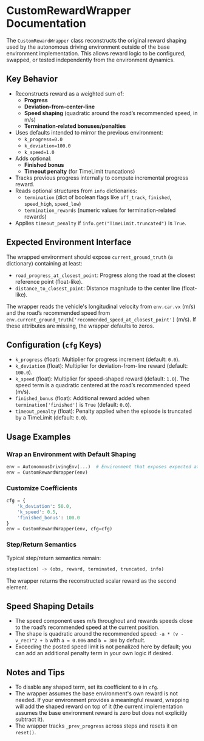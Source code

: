 # CustomRewardWrapper Documentation

The `CustomRewardWrapper` class reconstructs the original reward shaping used by the autonomous driving environment outside of the base environment implementation. This allows reward logic to be configured, swapped, or tested independently from the environment dynamics.

## Key Behavior

- Reconstructs reward as a weighted sum of:
  - **Progress**
  - **Deviation-from-center-line**
  - **Speed shaping** (quadratic around the road’s recommended speed, in m/s)
  - **Termination-related bonuses/penalties**
- Uses defaults intended to mirror the previous environment:
  - `k_progress=0.0`
  - `k_deviation=100.0`
  - `k_speed=1.0`
- Adds optional:
  - **Finished bonus**
  - **Timeout penalty** (for TimeLimit truncations)
- Tracks previous progress internally to compute incremental progress reward.
- Reads optional structures from `info` dictionaries:
  - `termination` (dict of boolean flags like `off_track`, `finished`, `speed_high`, `speed_low`)
  - `termination_rewards` (numeric values for termination-related rewards)
- Applies `timeout_penalty` if `info.get("TimeLimit.truncated")` is `True`.

## Expected Environment Interface

The wrapped environment should expose `current_ground_truth` (a dictionary) containing at least:

- `road_progress_at_closest_point`: Progress along the road at the closest reference point (float-like).
- `distance_to_closest_point`: Distance magnitude to the center line (float-like).

The wrapper reads the vehicle's longitudinal velocity from `env.car.vx` (m/s) and the road’s recommended speed from `env.current_ground_truth['recommended_speed_at_closest_point']` (m/s). If these attributes are missing, the wrapper defaults to zeros.

## Configuration (`cfg` Keys)

- `k_progress` (float): Multiplier for progress increment (default: `0.0`).
- `k_deviation` (float): Multiplier for deviation-from-line reward (default: `100.0`).
- `k_speed` (float): Multiplier for speed-shaped reward (default: `1.0`). The speed term is a quadratic centered at the road’s recommended speed (m/s).
- `finished_bonus` (float): Additional reward added when `termination['finished']` is `True` (default: `0.0`).
- `timeout_penalty` (float): Penalty applied when the episode is truncated by a TimeLimit (default: `0.0`).

## Usage Examples

### Wrap an Environment with Default Shaping
```python
env = AutonomousDrivingEnv(...)  # Environment that exposes expected attributes
env = CustomRewardWrapper(env)
```

### Customize Coefficients
```python
cfg = {
    'k_deviation': 50.0,
    'k_speed': 0.5,
    'finished_bonus': 100.0
}
env = CustomRewardWrapper(env, cfg=cfg)
```

### Step/Return Semantics
Typical step/return semantics remain:
```python
step(action) -> (obs, reward, terminated, truncated, info)
```
The wrapper returns the reconstructed scalar reward as the second element.

## Speed Shaping Details

- The speed component uses m/s throughout and rewards speeds close to the road’s recommended speed at the current position.
- The shape is quadratic around the recommended speed: `-a * (v - v_rec)^2 + b` with `a ≈ 0.006` and `b = 300` by default.
- Exceeding the posted speed limit is not penalized here by default; you can add an additional penalty term in your own logic if desired.

## Notes and Tips

- To disable any shaped term, set its coefficient to `0` in `cfg`.
- The wrapper assumes the base environment's own reward is not needed. If your environment provides a meaningful reward, wrapping will add the shaped reward on top of it (the current implementation assumes the base environment reward is zero but does not explicitly subtract it).
- The wrapper tracks `_prev_progress` across steps and resets it on `reset()`.
